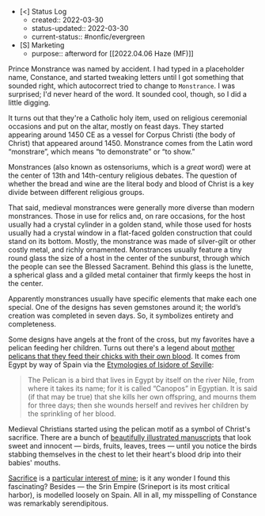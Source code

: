 - [<] Status Log
	- created:: 2022-03-30
	- status-updated:: 2022-03-30
	- current-status:: #nonfic/evergreen 
- [S] Marketing
	- purpose:: afterword for [[2022.04.06 Haze (MF)]]

Prince Monstrance was named by accident. I had typed in a placeholder name, Constance, and started tweaking letters until I got something that sounded right, which autocorrect tried to change to `Monstrance`. I was surprised; I'd never heard of the word. It sounded cool, though, so I did a little digging. 

It turns out that they're a Catholic holy item, used on religious ceremonial occasions and put on the altar, mostly on feast days. They started appearing around 1450 CE as a vessel for Corpus Christi (the body of Christ) that appeared around 1450. Monstrance comes from the Latin word “monstrare”, which means “to demonstrate” or “to show.” 

Monstrances (also known as ostensoriums, which is a _great_ word) were at the center of 13th and 14th-century religious debates. The question of whether the bread and wine are the literal body and blood of Christ is a key divide between different religious groups.

That said, medieval monstrances were generally more diverse than modern monstrances. Those in use for relics and, on rare occasions, for the host usually had a crystal cylinder in a golden stand, while those used for hosts usually had a crystal window in a flat-faced golden construction that could stand on its bottom. Mostly, the monstrance was made of silver-gilt or other costly metal, and richly ornamented. Monstrances usually feature a tiny round glass the size of a host in the center of the sunburst, through which the people can see the Blessed Sacrament. Behind this glass is the lunette, a spherical glass and a gilded metal container that firmly keeps the host in the center.

Apparently monstrances usually have specific elements that make each one special. One of the designs has seven gemstones around it; the world’s creation was completed in seven days. So, it symbolizes entirety and completeness. 

Some designs have angels at the front of the cross, but my favorites have a pelican feeding her children. Turns out there's a legend about [mother pelicans that they feed their chicks with their own blood](http://www.thewestologist.com/symbols/the-symbol-of-self-sacrifice). It comes from Egypt by way of Spain via the [Etymologies of Isidore of Seville](https://www.cambridge.org/core/books/etymologies-of-isidore-of-seville/F2336BA779D4ED95E6D25AAE2CCBAD25): 

> The Pelican is a bird that lives in Egypt by itself on the river Nile, from where it takes its name; for it is called “Canopos” in Egyptian. It is said (if that may be true) that she kills her own offspring, and mourns them for three days; then she wounds herself and revives her children by the sprinkling of her blood.

Medieval Christians started using the pelican motif as a symbol of Christ's sacrifice. There are a bunch of [beautifully illustrated manuscripts](https://foundinantiquity.com/2013/07/05/bird-feeds-chicks-her-own-blood/) that look sweet and innocent — birds, fruits, leaves, trees — until you notice the birds stabbing themselves in the chest to let their heart's blood drip into their babies' mouths. 

[Sacrifice](https://newsletter.eleanorkonik.com/sacrifice) is a [particular interest of mine](https://newsletter.eleanorkonik.com/wither); is it any wonder I found this fascinating? Besides — the Srin Empire (Srineport is its most critical harbor), is modelled loosely on Spain. All in all, my misspelling of Constance was remarkably serendipitous.














